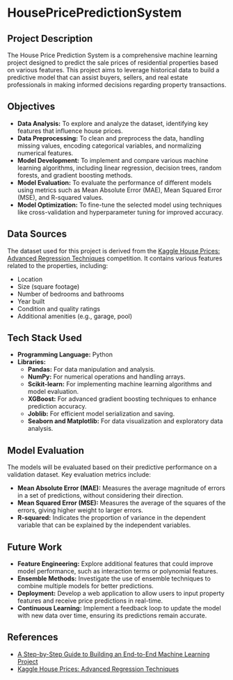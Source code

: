# HousePricePredictionSystem

## Project Description
The House Price Prediction System is a comprehensive machine learning project designed to predict the sale prices of residential properties based on various features. This project aims to leverage historical data to build a predictive model that can assist buyers, sellers, and real estate professionals in making informed decisions regarding property transactions.

## Objectives
- **Data Analysis:** To explore and analyze the dataset, identifying key features that influence house prices.
- **Data Preprocessing:** To clean and preprocess the data, handling missing values, encoding categorical variables, and normalizing numerical features.
- **Model Development:** To implement and compare various machine learning algorithms, including linear regression, decision trees, random forests, and gradient boosting methods.
- **Model Evaluation:** To evaluate the performance of different models using metrics such as Mean Absolute Error (MAE), Mean Squared Error (MSE), and R-squared values.
- **Model Optimization:** To fine-tune the selected model using techniques like cross-validation and hyperparameter tuning for improved accuracy.

## Data Sources
The dataset used for this project is derived from the [Kaggle House Prices: Advanced Regression Techniques](https://www.kaggle.com/c/house-prices-advanced-regression-techniques) competition. It contains various features related to the properties, including:
- Location
- Size (square footage)
- Number of bedrooms and bathrooms
- Year built
- Condition and quality ratings
- Additional amenities (e.g., garage, pool)

## Tech Stack Used
- **Programming Language:** Python
- **Libraries:**
  - **Pandas:** For data manipulation and analysis.
  - **NumPy:** For numerical operations and handling arrays.
  - **Scikit-learn:** For implementing machine learning algorithms and model evaluation.
  - **XGBoost:** For advanced gradient boosting techniques to enhance prediction accuracy.
  - **Joblib:** For efficient model serialization and saving.
  - **Seaborn and Matplotlib:** For data visualization and exploratory data analysis.

## Model Evaluation
The models will be evaluated based on their predictive performance on a validation dataset. Key evaluation metrics include:
- **Mean Absolute Error (MAE):** Measures the average magnitude of errors in a set of predictions, without considering their direction.
- **Mean Squared Error (MSE):** Measures the average of the squares of the errors, giving higher weight to larger errors.
- **R-squared:** Indicates the proportion of variance in the dependent variable that can be explained by the independent variables.

## Future Work
- **Feature Engineering:** Explore additional features that could improve model performance, such as interaction terms or polynomial features.
- **Ensemble Methods:** Investigate the use of ensemble techniques to combine multiple models for better predictions.
- **Deployment:** Develop a web application to allow users to input property features and receive price predictions in real-time.
- **Continuous Learning:** Implement a feedback loop to update the model with new data over time, ensuring its predictions remain accurate.

## References
- [A Step-by-Step Guide to Building an End-to-End Machine Learning Project](https://ai.plainenglish.io/a-step-by-step-guide-to-building-an-end-to-end-machine-learning-project-6f695bb29149)
- [Kaggle House Prices: Advanced Regression Techniques](https://www.kaggle.com/c/house-prices-advanced-regression-techniques)